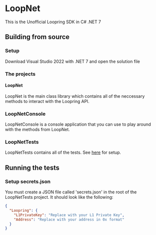# LoopNet
This is the Unofficial Loopring SDK in C# .NET 7

## Building from source
### Setup
Download Visual Studio 2022 with .NET 7 and open the solution file

### The projects
#### LoopNet
LoopNet is the main class library which contains all of the neccessary methods to interact with the Loopring API.

### LoopNetConsole
LoopNetConsole is a console application that you can use to play around with the methods from LoopNet.

### LoopNetTests
LoopNetTests contains all of the tests. See [here](https://github.com/fudgebucket27/LoopNet/edit/master/README.md#running-the-tests) for setup.

## Running the tests
### Setup secrets.json
You must create a JSON file called 'secrets.json' in the root of the LoopNetTests project. It should look like the following:

```json
{
  "Loopring": {
    "L1PrivateKey": "Replace with your L1 Private Key",
    "Address": "Replace with your address in 0x format"
  }
}
